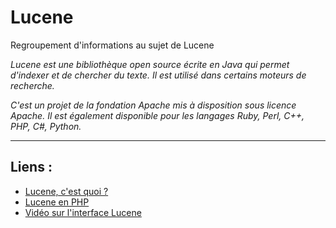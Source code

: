 # Lucene
Regroupement d'informations au sujet de Lucene

*Lucene est une bibliothèque open source écrite en Java qui permet d'indexer et de chercher du texte. Il est utilisé dans certains moteurs de recherche.* 

*C'est un projet de la fondation Apache mis à disposition sous licence Apache. Il est également disponible pour les langages Ruby, Perl, C++, PHP, C#, Python.*

<hr>

## Liens : 
<ul>
    <li><a href="https://www.ionos.fr/digitalguide/serveur/configuration/apache-lucene/#:~:text=Lucene%20est%20une%20biblioth%C3%A8que%20de,d'autres%20langages%20de%20programmation." target="_blank">Lucene, c'est quoi ?</a></li>
    <li><a href="http://www.finalclap.com/faq/214-apache-lucene-moteur-recherche-texte" target="_blank">Lucene en PHP</a></li>
    <li><a href="https://youtu.be/cUlPrgSsoOE" target="_blank">Vidéo sur l'interface Lucene</a></li>
</ul>